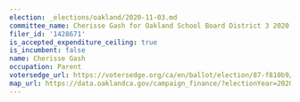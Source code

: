 ```yaml
---
election: _elections/oakland/2020-11-03.md
committee_name: Cherisse Gash for Oakland School Board District 3 2020
filer_id: '1428671'
is_accepted_expenditure_ceiling: true
is_incumbent: false
name: Cherisse Gash
occupation: Parent
votersedge_url: https://votersedge.org/ca/en/ballot/election/87-f810b9/address/null/zip/94611/contests/contest/21296/candidate/151497?&cty=ca%2falm&date=2020-11-03
map_url: https://data.oaklandca.gov/campaign_finance/?electionYear=2020&candidates=COAK-154972&since=2019-01-01&until=2020-10-23
---
```


